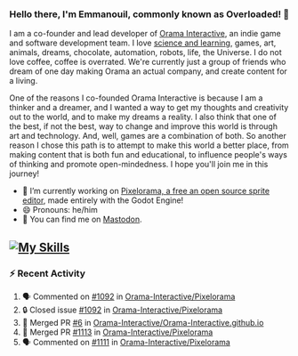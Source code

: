 ### Hello there, I'm Emmanouil, commonly known as Overloaded! 👋
I am a co-founder and lead developer of [Orama Interactive](https://www.oramainteractive.com/), an indie game and software development team. I love [science and learning](https://github.com/OverloadedOrama/KnowledgeBase), games, art, animals, dreams, chocolate, automation, robots, life, the Universe. I do not love coffee, coffee is overrated. We're currently just a group of friends who dream of one day making Orama an actual company, and create content for a living.

One of the reasons I co-founded Orama Interactive is because I am a thinker and a dreamer, and I wanted a way to get my thoughts and creativity out to the world, and to make my dreams a reality. I also think that one of the best, if not the best, way to change and improve this world is through art and technology. And, well, games are a combination of both. So another reason I chose this path is to attempt to make this world a better place, from making content that is both fun and educational, to influence people's ways of thinking and promote open-mindedness. I hope you'll join me in this journey!

- 🔭 I’m currently working on [Pixelorama, a free an open source sprite editor](https://github.com/Orama-Interactive/Pixelorama), made entirely with the Godot Engine!
- 😄 Pronouns: he/him
- 🐘 You can find me on <a rel="me" href="https://mastodon.social/@Overloaded">Mastodon</a>.

[![My Skills](https://skillicons.dev/icons?i=godot,py,cpp,cs,git,linux,html)](https://skillicons.dev)
---

### :zap: Recent Activity

<!--START_SECTION:activity-->
1. 🗣 Commented on [#1092](https://github.com/Orama-Interactive/Pixelorama/issues/1092#issuecomment-2405098322) in [Orama-Interactive/Pixelorama](https://github.com/Orama-Interactive/Pixelorama)
2. 🔒 Closed issue [#1092](https://github.com/Orama-Interactive/Pixelorama/issues/1092) in [Orama-Interactive/Pixelorama](https://github.com/Orama-Interactive/Pixelorama)
3. 🎉 Merged PR [#6](https://github.com/Orama-Interactive/Orama-Interactive.github.io/pull/6) in [Orama-Interactive/Orama-Interactive.github.io](https://github.com/Orama-Interactive/Orama-Interactive.github.io)
4. 🎉 Merged PR [#1113](https://github.com/Orama-Interactive/Pixelorama/pull/1113) in [Orama-Interactive/Pixelorama](https://github.com/Orama-Interactive/Pixelorama)
5. 🗣 Commented on [#1111](https://github.com/Orama-Interactive/Pixelorama/issues/1111#issuecomment-2380897186) in [Orama-Interactive/Pixelorama](https://github.com/Orama-Interactive/Pixelorama)
<!--END_SECTION:activity-->

<!--
**OverloadedOrama/OverloadedOrama** is a ✨ _special_ ✨ repository because its `README.md` (this file) appears on your GitHub profile.

Here are some ideas to get you started:

- 👯 I’m looking to collaborate on ...
- 🤔 I’m looking for help with ...
- 💬 Ask me about ...
- 📫 How to reach me: ...
- ⚡ Fun fact: ...
-->
